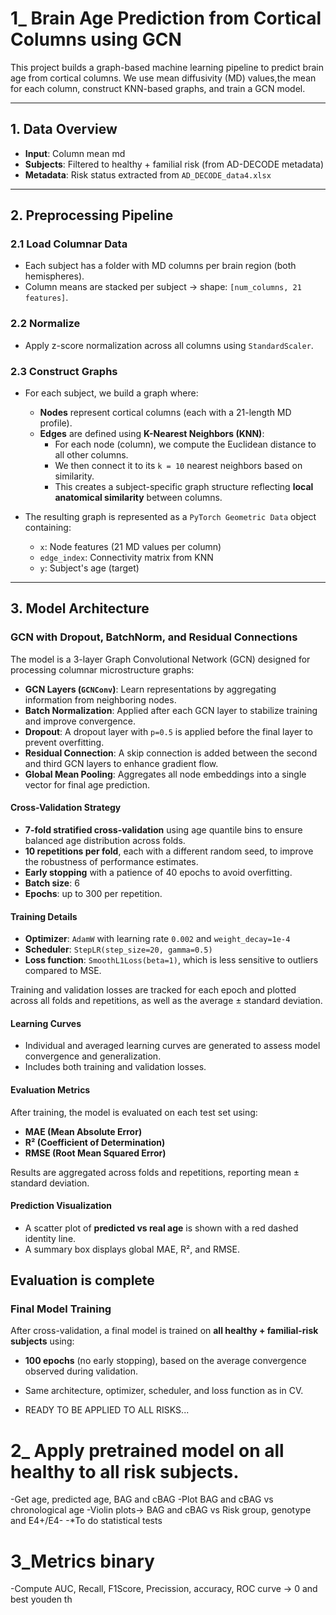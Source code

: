 # 1_ Brain Age Prediction from Cortical Columns using GCN

This project builds a graph-based machine learning pipeline to predict brain age from cortical columns.  We use mean diffusivity (MD) values,the mean for each column, construct KNN-based graphs, and train a GCN model.

---

## 1. Data Overview

- **Input**: Column mean md
- **Subjects**: Filtered to healthy + familial risk (from AD-DECODE metadata)
- **Metadata**: Risk status extracted from `AD_DECODE_data4.xlsx`

---

## 2. Preprocessing Pipeline

### 2.1 Load Columnar Data

- Each subject has a folder with MD columns per brain region (both hemispheres).
- Column means are stacked per subject → shape: `[num_columns, 21 features]`.

### 2.2 Normalize 

- Apply z-score normalization across all columns using `StandardScaler`.

 
### 2.3 Construct Graphs

- For each subject, we build a graph where:
  - **Nodes** represent cortical columns (each with a 21-length MD profile).
  - **Edges** are defined using **K-Nearest Neighbors (KNN)**:
    - For each node (column), we compute the Euclidean distance to all other columns.
    - We then connect it to its `k = 10` nearest neighbors based on similarity.
    - This creates a subject-specific graph structure reflecting **local anatomical similarity** between columns.

- The resulting graph is represented as a `PyTorch Geometric Data` object containing:
  - `x`: Node features (21 MD values per column)
  - `edge_index`: Connectivity matrix from KNN
  - `y`: Subject's age (target)

---

## 3. Model Architecture

###  GCN with Dropout, BatchNorm, and Residual Connections

The model is a 3-layer Graph Convolutional Network (GCN) designed for processing columnar microstructure graphs:

- **GCN Layers (`GCNConv`)**: Learn representations by aggregating information from neighboring nodes.
- **Batch Normalization**: Applied after each GCN layer to stabilize training and improve convergence.
- **Dropout**: A dropout layer with `p=0.5` is applied before the final layer to prevent overfitting.
- **Residual Connection**: A skip connection is added between the second and third GCN layers to enhance gradient flow.
- **Global Mean Pooling**: Aggregates all node embeddings into a single vector for final age prediction.


####  Cross-Validation Strategy

- **7-fold stratified cross-validation** using age quantile bins to ensure balanced age distribution across folds.
- **10 repetitions per fold**, each with a different random seed, to improve the robustness of performance estimates.
- **Early stopping** with a patience of 40 epochs to avoid overfitting.
- **Batch size**: 6
- **Epochs**: up to 300 per repetition.

#### Training Details

- **Optimizer**: `AdamW` with learning rate `0.002` and `weight_decay=1e-4`
- **Scheduler**: `StepLR(step_size=20, gamma=0.5)`
- **Loss function**: `SmoothL1Loss(beta=1)`, which is less sensitive to outliers compared to MSE.

Training and validation losses are tracked for each epoch and plotted across all folds and repetitions, as well as the average ± standard deviation.

####  Learning Curves

- Individual and averaged learning curves are generated to assess model convergence and generalization.
- Includes both training and validation losses.

####  Evaluation Metrics

After training, the model is evaluated on each test set using:
- **MAE (Mean Absolute Error)**
- **R² (Coefficient of Determination)**
- **RMSE (Root Mean Squared Error)**

Results are aggregated across folds and repetitions, reporting mean ± standard deviation.

####  Prediction Visualization

- A scatter plot of **predicted vs real age** is shown with a red dashed identity line.
- A summary box displays global MAE, R², and RMSE.

Evaluation is complete
---

###  Final Model Training

After cross-validation, a final model is trained on **all healthy + familial-risk subjects** using:

- **100 epochs** (no early stopping), based on the average convergence observed during validation.
- Same architecture, optimizer, scheduler, and loss function as in CV.
  
- READY TO BE APPLIED TO ALL RISKS...



# 2_ Apply pretrained model on all healthy to all risk subjects.
-Get age, predicted age, BAG and cBAG
-Plot BAG and cBAG vs chronological age
-Violin plots-> BAG and cBAG vs Risk group, genotype and E4+/E4-
-*To do statistical tests

# 3_Metrics binary
-Compute AUC, Recall, F1Score, Precission, accuracy, ROC curve
-> 0 and best youden th
